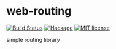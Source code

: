 web-routing
===
[![Build Status](https://travis-ci.org/philopon/web-routing.svg?branch=master)](https://travis-ci.org/philopon/web-routing)
[![Hackage](http://img.shields.io/hackage/v/web-routing.svg)](https://hackage.haskell.org/package/web-routing)
[![MIT license](http://img.shields.io/badge/license-MIT-blue.svg)](LICENSE)

simple routing library

